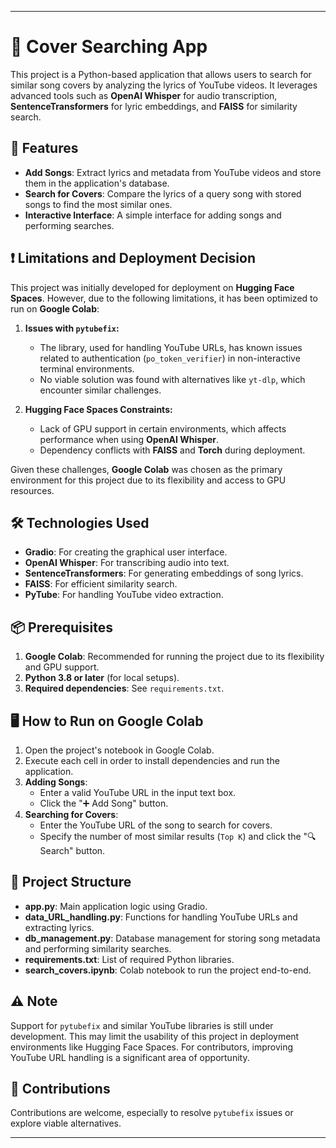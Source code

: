 
---

# 🎵 Cover Searching App

This project is a Python-based application that allows users to search for similar song covers by analyzing the lyrics of YouTube videos. It leverages advanced tools such as **OpenAI Whisper** for audio transcription, **SentenceTransformers** for lyric embeddings, and **FAISS** for similarity search.

## 🚀 Features

- **Add Songs**: Extract lyrics and metadata from YouTube videos and store them in the application's database.  
- **Search for Covers**: Compare the lyrics of a query song with stored songs to find the most similar ones.  
- **Interactive Interface**: A simple interface for adding songs and performing searches.  

## ❗ Limitations and Deployment Decision

This project was initially developed for deployment on **Hugging Face Spaces**. However, due to the following limitations, it has been optimized to run on **Google Colab**:

1. **Issues with `pytubefix`:**
   - The library, used for handling YouTube URLs, has known issues related to authentication (`po_token_verifier`) in non-interactive terminal environments.
   - No viable solution was found with alternatives like `yt-dlp`, which encounter similar challenges.

2. **Hugging Face Spaces Constraints:**
   - Lack of GPU support in certain environments, which affects performance when using **OpenAI Whisper**.
   - Dependency conflicts with **FAISS** and **Torch** during deployment.

Given these challenges, **Google Colab** was chosen as the primary environment for this project due to its flexibility and access to GPU resources.

## 🛠️ Technologies Used

- **Gradio**: For creating the graphical user interface.  
- **OpenAI Whisper**: For transcribing audio into text.  
- **SentenceTransformers**: For generating embeddings of song lyrics.  
- **FAISS**: For efficient similarity search.  
- **PyTube**: For handling YouTube video extraction.  

## 📦 Prerequisites

1. **Google Colab**: Recommended for running the project due to its flexibility and GPU support.  
2. **Python 3.8 or later** (for local setups).  
3. **Required dependencies**: See `requirements.txt`.  

## 🖥️ How to Run on Google Colab

1. Open the project's notebook in Google Colab.  
2. Execute each cell in order to install dependencies and run the application.  
3. **Adding Songs**:  
   - Enter a valid YouTube URL in the input text box.  
   - Click the "➕ Add Song" button.  
4. **Searching for Covers**:  
   - Enter the YouTube URL of the song to search for covers.  
   - Specify the number of most similar results (`Top K`) and click the "🔍 Search" button.  

## 📑 Project Structure

- **app.py**: Main application logic using Gradio.  
- **data_URL_handling.py**: Functions for handling YouTube URLs and extracting lyrics.  
- **db_management.py**: Database management for storing song metadata and performing similarity searches.  
- **requirements.txt**: List of required Python libraries.  
- **search_covers.ipynb**: Colab notebook to run the project end-to-end.  

## ⚠️ Note

Support for `pytubefix` and similar YouTube libraries is still under development. This may limit the usability of this project in deployment environments like Hugging Face Spaces. For contributors, improving YouTube URL handling is a significant area of opportunity.  

## 🤝 Contributions

Contributions are welcome, especially to resolve `pytubefix` issues or explore viable alternatives.  

--- 
